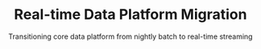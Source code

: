 ---
title: "Real-time Data Platform Migration"
subtitle: "Transitioning core data platform from nightly batch to real-time streaming"
role: "Senior Data Platforms Developer / Lead"
dates: "Jan 2025 - Present"
sort_date: 2025-01-01
status: "Ongoing"
technologies: "Azure Databricks, Delta Live Tables (DLT), Spark Structured Streaming, Kafka, Azure Event Hub, Redis, Python, Terraform, Azure DevOps"
description: |
  Leading the technical design and implementation for migrating core components of the enterprise data platform from a nightly batch refresh model to real-time data ingestion and processing.
  This involves designing and building streaming pipelines, integrating with messaging queues (Kafka, Event Hub), leveraging caching solutions (Redis), and defining infrastructure using Terraform.
  Also contributing to the Data Platform Governance committee overseeing these changes.
--- 